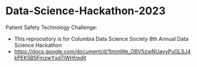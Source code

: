 # Data-Science-Hackathon-2023
Patient Safety Technology Challenge: 
- This reproository is for Columbia Data Science Society 8th Annual Data Science Hackathon
- https://docs.google.com/document/d/1tmmWe_OBV5zwNUayvPuGLSJ4kPEK5B5FmzwYxd7iWHI/edit
